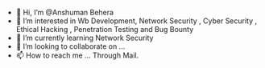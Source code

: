 - 👋 Hi, I’m @Anshuman Behera
- 👀 I’m interested in Wb Development, Network Security , Cyber Security , Ethical Hacking , Penetration Testing  and Bug Bounty
- 🌱 I’m currently learning Network Security
- 💞️ I’m looking to collaborate on ...
- 📫 How to reach me ... Through Mail.

<!---
Hack-Boy-1/Hack-Boy-1 is a ✨ special ✨ repository because its `README.md` (this file) appears on your GitHub profile.
You can click the Preview link to take a look at your changes.
--->
